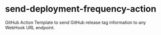 # send-deployment-frequency-action
GitHub Action Template to send GitHub release tag information to any WebHook URL endpoint.
